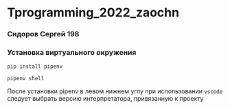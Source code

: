 # Tprogramming_2022_zaochn
### Сидоров Сергей 198
### Установка виртуального окружения 

```shell
pip install pipenv
```

```
pipenv shell
```

После установки pipenv в левом нижнем углу при использовании `vscode` следует выбрать версию интерпретатора, привязанную к проекту